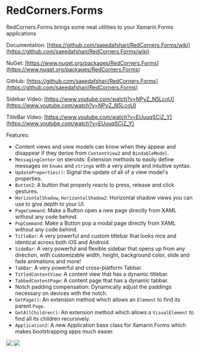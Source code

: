 # RedCorners.Forms

RedCorners.Forms brings some neat utilities to your Xamarin.Forms applications

Documentation: [https://github.com/saeedafshari/RedCorners.Forms/wiki](https://github.com/saeedafshari/RedCorners.Forms/wiki)

NuGet: [https://www.nuget.org/packages/RedCorners.Forms](https://www.nuget.org/packages/RedCorners.Forms)

GitHub: [https://github.com/saeedafshari/RedCorners.Forms](https://github.com/saeedafshari/RedCorners.Forms)

Sidebar Video: [https://www.youtube.com/watch?v=NPyZ_N5LcoU](https://www.youtube.com/watch?v=NPyZ_N5LcoU)

TitleBar Video: [https://www.youtube.com/watch?v=EUuuqSCjZ_Y](https://www.youtube.com/watch?v=EUuuqSCjZ_Y)

Features:
- Content views and view models can know when they appear and disappear if they derive from `ContentView2` and `BindableModel`.
- `MessagingCenter` on steroids: Extension methods to easily define messages on `Enums` and `string`s with a very simple and intuitive syntax.
- `UpdateProperties()`: Signal the update of all of a view model's properties.
- `Button2`: A button that properly reacts to press, release and click gestures.
- `HorizontalShadow`, `HorizontalShadow2`: Horizontal shadow views you can use to give depth to your UI.
- `PageCommand`: Make a Button open a new page directly from XAML without any code behind.
- `PopCommand`: Make a Button pop a modal page directly from XAML without any code behind.
- `TitleBar`: A very powerful and custom titlebar that looks nice and identical across both iOS and Android.
- `SideBar`: A very powerful and flexible sidebar that opens up from any direction, with customizable width, height, background color, slide and fade animations and more!
- `TabBar`: A very powerful and cross-platform Tabbar.
- `TitledContentView`: A content view that has a dynamic titlebar.
- `TabbedContentPage`: A content page that has a dynamic tabbar.
- Notch padding compensation: Dynamically adjust the paddings necessary on devices with the notch.
- `GetPage()`: An extension method which allows an `Element` to find its parent `Page`.
- `GetAllChildren()`: An extension method which allows a `VisualElement` to find all its children recursively.
- `Application2`: A new Application base class for Xamarin.Forms which makes bootstrapping apps much easier.


![](https://github.com/saeedafshari/RedCorners.Forms/raw/master/Screenshots/5.gif)
![](https://github.com/saeedafshari/RedCorners.Forms/raw/master/Screenshots/AnimatedTitleBar.gif)
